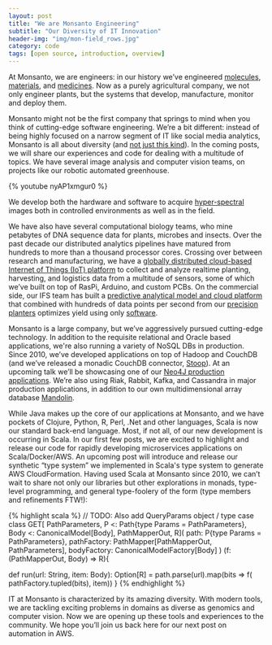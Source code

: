 ```yaml
---
layout: post
title: "We are Monsanto Engineering"
subtitle: "Our Diversity of IT Innovation"
header-img: "img/mon-field_rows.jpg"
category: code
tags: [open source, introduction, overview]
---
```


At Monsanto, we are engineers: in our history we’ve engineered [molecules](https://en.wikipedia.org/wiki/Light-emitting_diode#Initial_commercial_development), [materials](https://en.wikipedia.org/wiki/AstroTurf), and [medicines](https://en.wikipedia.org/wiki/L-DOPA). Now as a purely agricultural company, we not only engineer plants, but the systems that develop, manufacture, monitor and deploy them.

Monsanto might not be the first company that springs to mind when you think of cutting-edge software engineering. We’re a bit different: instead of being highly focused on a narrow segment of IT like social media analytics, Monsanto is all about diversity (and [not just this kind](http://news.monsanto.com/press-release/corporate/monsanto-open-all-company-signs-human-rights-campaign-equality-pledge)). In the coming posts, we will share our experiences and code for dealing with a multitude of topics. We have several image analysis and computer vision teams, on projects like our robotic automated greenhouse.

{% youtube nyAP1xmgur0 %}

We develop both the hardware and software to acquire [hyper-spectral](http://en.wikipedia.org/wiki/Hyperspectral_imaging) images both in controlled environments as well as in the field.

We have also have several computational biology teams, who mine petabytes of DNA sequence data for plants, microbes and insects. Over the past decade our distributed analytics pipelines have matured from hundreds to more than a thousand processor cores. Crossing over between research and manufacturing, we have a [globally distributed cloud-based Internet of Things (IoT) platform](http://www.fool.com/investing/general/2014/12/06/monsanto-might-be-best-internet-of-things-stock.aspx) to collect and analyze realtime planting, harvesting, and logistics data from a multitude of sensors, some of which we’ve built on top of RasPi, Arduino, and custom PCBs. On the commercial side, our IFS team has built a [predictive analytical model and cloud platform](http://www.monsanto.com/investors/documents/whistle%20stop%20tour%20vi%20-%20aug%202012/wst-ifs_posters.pdf) that combined with hundreds of data points per second from our [precision planters](http://www.precisionplanting.com/#/) optimizes yield using only [software](http://www.fieldscripts.com).

Monsanto is a large company, but we’ve aggressively pursued cutting-edge technology. In addition to the requisite relational and Oracle based applications, we're also running a variety of NoSQL DBs in production. Since 2010, we’ve developed applications on top of Hadoop and CouchDB (and we’ve released a monadic CouchDB connector, [Stoop](https://github.com/monsantoco/stoop)). At an upcoming talk we’ll be showcasing one of our [Neo4J production applications](http://stampedecon.com/sessions/managing-genetic-ancestry-at-scale-with-neo4j-and-kafka/). We’re also using Riak, Rabbit, Kafka, and Cassandra in major production applications, in addition to our own multidimensional array database [Mandolin](https://github.com/TheClimateCorporation/mandoline).

While Java makes up the core of our applications at Monsanto, and we have pockets of Clojure, Python, R, Perl, .Net and other languages, Scala is now our standard back-end language. Most, if not all, of our new development is occurring in Scala. In our first few posts, we are excited to highlight and release our code for rapidly developing microservices applications on Scala/Docker/AWS. An upcoming post will introduce and release our synthetic “type system” we implemented in Scala's type system to generate AWS CloudFormation. Having used Scala at Monsanto since 2010, we can’t wait to share not only our libraries but other explorations in monads, type-level programming, and general type-foolery of the form (type members and refinements FTW!):

{% highlight scala %}
// TODO: Also add QueryParams object / type
case class GET[
                PathParameters,
                P <: Path{type Params = PathParameters},
                Body <: CanonicalModel[Body],
                PathMapperOut,
                R](
                    path:        P{type Params = PathParameters},
                    pathFactory: PathMapper[PathMapperOut, PathParameters],
                    bodyFactory: CanonicalModelFactory[Body]
                  )
                  (f: (PathMapperOut, Body) => R){

  def run(url: String, item: Body): Option[R] = path.parse(url).map(bits => f( pathFactory.tupled(bits), item))
}
{% endhighlight %}

IT at Monsanto is characterized by its amazing diversity. With modern tools, we are tackling exciting problems in domains as diverse as genomics and computer vision. Now we are opening up these tools and experiences to the community. We hope you’ll join us back here for our next post on automation in AWS.
